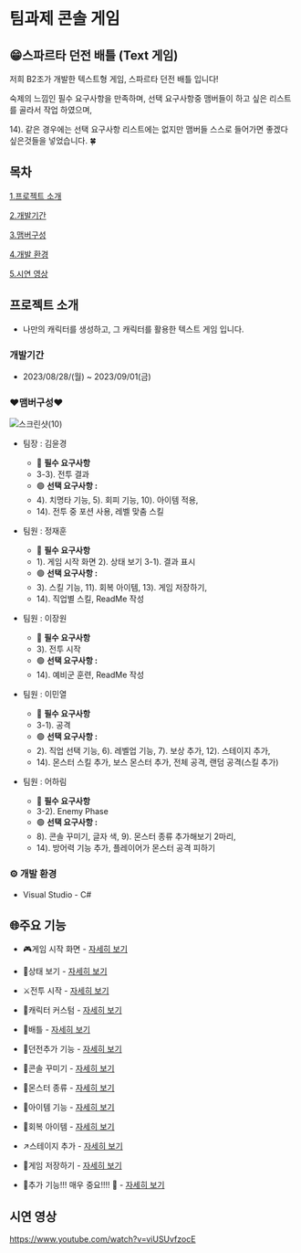 # 팀과제 콘솔 게임


## 😁스파르타 던전 배틀 (Text 게임)

저희 B2조가 개발한 텍스트형 게임, 스파르타 던전 배틀 입니다!

숙제의 느낌인 필수 요구사항을 만족하며, 선택 요구사항중 맴버들이 하고 싶은 리스트를 골라서 작업 하였으며, 

14). 같은 경우에는 선택 요구사항 리스트에는 없지만 맴버들 스스로 들어가면 좋겠다 싶은것들을 넣었습니다. 🍀



## 목차
[1.프로젝트 소개](##-프로젝트-소개)

[2.개발기간](###-개발기간)

[3.맴버구성](###-❤맴버구성❤)

[4.개발 환경](###-**⚙️-개발-환경**)

[5.시연 영상](##-시연-영상)




## 프로젝트 소개

- 나만의 캐릭터를 생성하고, 그 캐릭터를 활용한 텍스트 게임 입니다.





### 개발기간

- 2023/08/28/(월) ~ 2023/09/01(금)





### ❤맴버구성❤

![스크린샷(10)](https://github.com/toadsam/2-1teamproject/assets/141693265/1da75ec4-250d-4c32-984f-9fc821f687e0)

- 팀장 : 김윤경
    - 🔴 **필수 요구사항**
    - 3-3). 전투 결과
    - 🟢 **선택 요구사항 :**
    - 4). 치명타 기능, 5). 회피 기능, 10). 아이템 적용,
    - 14). 전투 중 포션 사용, 레벨 맞춤 스킬
      
- 팀원 : 정재훈
    - 🔴 **필수 요구사항**
    - 1). 게임 시작 화면 2). 상태 보기 3-1). 결과 표시
    - 🟢 **선택 요구사항 :**
    - 3). 스킬 기능, 11). 회복 아이템, 13). 게임 저장하기,
    - 14). 직업별 스킬, ReadMe 작성
      
- 팀원 : 이장원
    - 🔴 **필수 요구사항**
    - 3). 전투 시작
    - 🟢 **선택 요구사항 :**
    - 14). 예비군 훈련, ReadMe 작성
        
- 팀원 : 이민열
    - 🔴 **필수 요구사항**
    - 3-1). 공격
    - 🟢 **선택 요구사항 :**
    - 2). 직업 선택 기능, 6). 레벨업 기능, 7). 보상 추가, 12). 스테이지 추가,
    - 14). 몬스터 스킬 추가, 보스 몬스터 추가, 전체 공격, 랜덤 공격(스킬 추가)
      
- 팀원 : 어하림
    - 🔴 **필수 요구사항**
    - 3-2). Enemy Phase
    - 🟢 **선택 요구사항 :**
    - 8). 콘솔 꾸미기, 글자 색, 9). 몬스터 종류 추가해보기 2마리,
    - 14). 방어력 기능 추가, 플레이어가 몬스터 공격 피하기





### **⚙️ 개발 환경**

- Visual Studio - C#





## 🌐주요 기능

- 🎮게임 시작 화면 -  [자세히 보기](https://github.com/toadsam/TextGame/wiki/%EC%BA%90%EB%A6%AD%ED%84%B0)
    
- 💾상태 보기  -  [자세히 보기](https://github.com/toadsam/2-1teamproject/wiki/%EC%83%81%ED%83%9C-%EB%B3%B4%EA%B8%B0)

- ⚔️전투 시작  -  [자세히 보기](https://github.com/toadsam/2-1teamproject/wiki/%EC%A0%84%ED%88%AC-%EC%8B%9C%EC%9E%91)

- 🤡캐릭터 커스텀  -  [자세히 보기](https://github.com/toadsam/2-1teamproject/wiki/%EC%BA%90%EB%A6%AD%ED%84%B0-%EC%BB%A4%EC%8A%A4%ED%85%80)

- 🤺배틀  -  [자세히 보기](https://github.com/toadsam/2-1teamproject/wiki/%EB%B0%B0%EB%93%A4)

- 🦧던전추가 기능  -  [자세히 보기](https://github.com/toadsam/2-1teamproject/wiki/%EB%8D%98%EC%A0%84%EC%B6%94%EA%B0%80-%EA%B8%B0%EB%8A%A5)

- 🤪콘솔 꾸미기  -  [자세히 보기](https://github.com/toadsam/2-1teamproject/wiki/%EC%BD%98%EC%86%94-%EA%BE%B8%EB%AF%B8%EA%B8%B0)

- 🐯몬스터 종류  -  [자세히 보기](https://github.com/toadsam/2-1teamproject/wiki/%EB%AA%AC%EC%8A%A4%ED%84%B0-%EC%A2%85%EB%A5%98)

- 🧐아이템 기능  -  [자세히 보기](https://github.com/toadsam/2-1teamproject/wiki/%EC%95%84%EC%9D%B4%ED%85%9C-%EA%B8%B0%EB%8A%A5)

- 💖회복 아이템  -  [자세히 보기](https://github.com/toadsam/2-1teamproject/wiki/%ED%9A%8C%EB%B3%B5-%EC%95%84%EC%9D%B4%ED%85%9C)

- ↗️스테이지 추가  -  [자세히 보기](https://github.com/toadsam/2-1teamproject/wiki/%EC%8A%A4%ED%85%8C%EC%9D%B4%EC%A7%80-%EC%B6%94%EA%B0%80)

- 🚀게임 저장하기  -  [자세히 보기](https://github.com/toadsam/2-1teamproject/wiki/%EA%B2%8C%EC%9E%84-%EC%A0%80%EC%9E%A5%ED%95%98%EA%B8%B0)

- 💪추가 기능!!! 매우 중요!!!! 💪  -  [자세히 보기](https://github.com/toadsam/2-1teamproject/wiki/%EC%B6%94%EA%B0%80-%EA%B8%B0%EB%8A%A5!!-%EB%A7%A4%EC%9A%B0-%EC%A4%91%EC%9A%94)
   


## 시연 영상
https://www.youtube.com/watch?v=viUSUvfzocE
